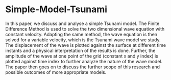 # Simple-Model-Tsunami
In this paper, we discuss and analyse a simple Tsunami model. The Finite
Difference Method is used to solve the two dimensional wave equation with
constant velocity. Adapting the same method, the wave equation is then
solved for a variable velocity, which is the Tsunami wave model we study. The
displacement of the wave is plotted against the surface at different time instants
and a physical interpretation of the results is done. Further, the amplitude of
the wave at one point of the grid (constant x and y index) is plotted against
time index to further analyze the nature of the wave model. The paper then
goes on to discuss the further scope of this research and possible outcomes of
more appropriate models.
